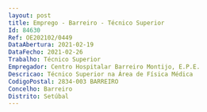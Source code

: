 ```yaml
--- 
layout: post
title: Emprego - Barreiro - Técnico Superior
Id: 84630
Ref: OE202102/0449
DataAbertura: 2021-02-19
DataFecho: 2021-02-26
Trabalho: Técnico Superior
Empregador: Centro Hospitalar Barreiro Montijo, E.P.E.
Descricao: Técnico Superior na Área de Física Médica
CodigoPostal: 2834-003 BARREIRO
Concelho: Barreiro
Distrito: Setúbal
--- 
```

